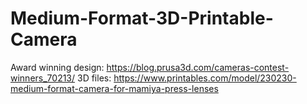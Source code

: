 # Medium-Format-3D-Printable-Camera
Award winning design: https://blog.prusa3d.com/cameras-contest-winners_70213/
3D files: https://www.printables.com/model/230230-medium-format-camera-for-mamiya-press-lenses
